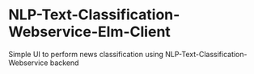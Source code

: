 # NLP-Text-Classification-Webservice-Elm-Client
Simple UI to perform news classification using NLP-Text-Classification-Webservice backend
